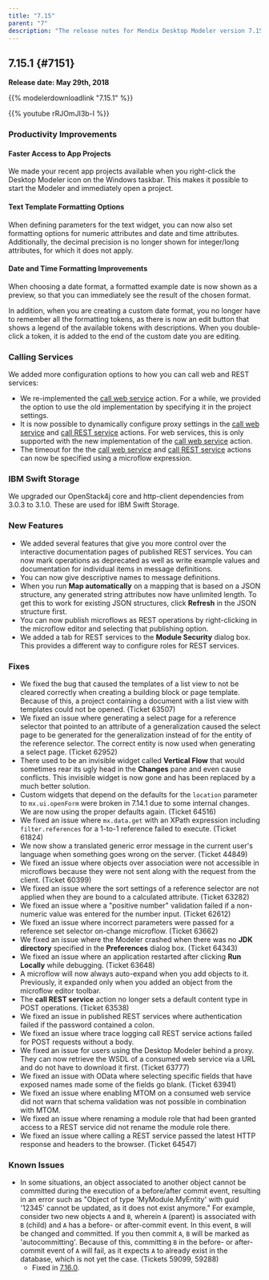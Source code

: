 ```yaml
---
title: "7.15"
parent: "7"
description: "The release notes for Mendix Desktop Modeler version 7.15 (including all patches) with details on new features, bug fixes, and known issues."
---
```


## 7.15.1  {#7151}

**Release date: May 29th, 2018**

{{% modelerdownloadlink "7.15.1" %}}

{{% youtube rRJOmJI3b-I %}}

### Productivity Improvements

#### Faster Access to App Projects

We made your recent app projects available when you right-click the Desktop Modeler icon on the Windows taskbar. This makes it possible to start the Modeler and immediately open a project.

#### Text Template Formatting Options

When defining parameters for the text widget, you can now also set formatting options for numeric attributes and date and time attributes. Additionally, the decimal precision is no longer shown for integer/long attributes, for which it does not apply.

#### Date and Time Formatting Improvements

When choosing a date format, a formatted example date is now shown as a preview, so that you can immediately see the result of the chosen format. 

In addition, when you are creating a custom date format, you no longer have to remember all the formatting tokens, as there is now an edit button that shows a legend of the available tokens with descriptions. When you double-click a token, it is added to the end
of the custom date you are editing.

### Calling Services

We added more configuration options to how you can call web and REST services:

* We re-implemented the [call web service](/refguide7/call-web-service-action) action. For a while, we provided the option to use the old implementation by specifying it in the project settings.
* It is now possible to dynamically configure proxy settings in the [call web service](/refguide7/call-web-service-action) and [call REST service](/refguide7/call-rest-action) actions. For web services, this is only supported with the new implementation of the [call web service](/refguide7/call-web-service-action) action.
* The timeout for the the [call web service](/refguide7/call-web-service-action) and [call REST service](/refguide7/call-rest-action) actions can now be specified using a microflow expression.

### IBM Swift Storage

We upgraded our OpenStack4j core and http-client dependencies from 3.0.3 to 3.1.0. These are used for IBM Swift Storage.

### New Features

* We added several features that give you more control over the interactive documentation pages of published REST services. You can now mark operations as deprecated as well as write example values and documentation for individual items in message definitions.
* You can now give descriptive names to message definitions.
* When you run **Map automatically** on a mapping that is based on a JSON structure, any generated string attributes now have unlimited length. To get this to work for existing JSON structures, click **Refresh** in the JSON structure first.
* You can now publish microflows as REST operations by right-clicking in the microflow editor and selecting that publishing option.
* We added a tab for REST services to the **Module Security** dialog box. This provides a different way to configure roles for REST services.

### Fixes

* <a name="63507"></a>We fixed the bug that caused the templates of a list view to not be cleared correctly when creating a building block or page template. Because of this, a project containing a document with a list view with templates could not be opened. (Ticket 63507)
* We fixed an issue where generating a select page for a reference selector that pointed to an attribute of a generalization caused the select page to be generated for the generalization instead of for the entity of the reference selector. The correct entity is now used when generating a select page. (Ticket 62952)
* There used to be an invisible widget called **Vertical Flow** that would sometimes rear its ugly head in the **Changes** pane and even cause conflicts. This invisible widget is now gone and has been replaced by a much better solution.
* Custom widgets that depend on the defaults for the `location` parameter to `mx.ui.openForm` were broken in 7.14.1 due to some internal changes. We are now using the proper defaults again. (Ticket 64516) 
* We fixed an issue where `mx.data.get` with an XPath expression including `filter.references` for a 1-to-1 reference failed to execute. (Ticket 61824)
* We now show a translated generic error message in the current user's language when something goes wrong on the server. (Ticket 44849)
* We fixed an issue where objects over association were not accessible in microflows because they were not sent along with the request from the client. (Ticket 60399)
* We fixed an issue where the sort settings of a reference selector are not applied when they are bound to a calculated attribute. (Ticket 63282)
* We fixed an issue where a "positive number" validation failed if a non-numeric value was entered for the number input. (Ticket 62612)
* We fixed an issue where incorrect parameters were passed for a reference set selector on-change microflow. (Ticket 63662)
* We fixed an issue where the Modeler crashed when there was no **JDK directory** specified in the **Preferences** dialog box. (Ticket 64343)
* We fixed an issue where an application restarted after clicking **Run Locally** while debugging. (Ticket 63648)
* A microflow will now always auto-expand when you add objects to it. Previously, it expanded only when you added an object from the microflow editor toolbar.
* The **call REST service** action no longer sets a default content type in POST operations. (Ticket 63538)
* We fixed an issue in published REST services where authentication failed if the password contained a colon.
* We fixed an issue where trace logging call REST service actions failed for POST requests without a body.
* We fixed an issue for users using the Desktop Modeler behind a proxy. They can now retrieve the WSDL of a consumed web service via a URL and do not have to download it first. (Ticket 63777)
* We fixed an issue with OData where selecting specific fields that have exposed names made some of the fields go blank. (Ticket 63941)
* We fixed an issue where enabling MTOM on a consumed web service did not warn that schema validation was not possible in combination with MTOM.
* We fixed an issue where renaming a module role that had been granted access to a REST service did not rename the module role there.
* We fixed an issue where calling a REST service passed the latest HTTP response and headers to the browser. (Ticket 64547)

### Known Issues

* In some situations, an object associated to another object cannot be committed during the execution of a before/after commit event, resulting in an error such as "Object of type 'MyModule.MyEntity' with guid '12345' cannot be updated, as it does not exist anymore." For example, consider two new objects `A` and `B`, wherein `A` (parent) is associated with `B` (child) and `A` has a before- or after-commit event. In this event, `B` will be changed and committed. If you then commit `A`, `B` will be marked as 'autocommitting'. Because of this, committing `B` in the before- or after-commit event of `A` will fail, as it expects `A` to already exist in the database, which is not yet the case. (Tickets 59099, 59288)
	* Fixed in [7.16.0](7.16#59099).
